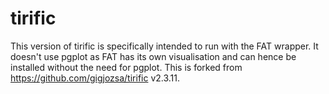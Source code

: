 # tirific
This version of tirific is specifically intended to run with the FAT wrapper. It doesn't use pgplot as FAT has its own visualisation and can hence be installed without the need for pgplot.
This is forked from https://github.com/gigjozsa/tirific v2.3.11.
